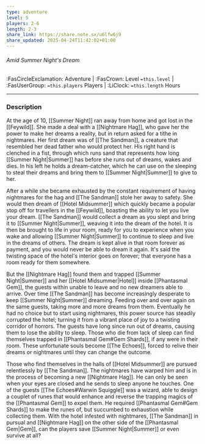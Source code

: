 ```yaml
---
type: adventure
level: 5
players: 2-6
length: 2-3
share_link: https://share.note.sx/u6lfw6j9
share_updated: 2025-04-24T11:42:02+01:00
---
```

###### Amid Summer Night's Dream
<span class="sub2"> :FasCircleExclamation: Adventure | :FasCrown: Level `=this.level` |  :FasUserGroup: `=this.players` Players | :LiClock: `=this.length` Hours </span>

---

### Description
At the age of 10, [[Summer Night]] ran away from home and got lost in the [[Feywild]]. She made a deal with a [[Nightmare Hag]], who gave her the power to make her dreams a reality, but in return asked for a tithe in nightmares. Her first dream was of [[The Sandman]], a creature that resembled her dead father who would protect her. His right hand is clenched in a fist, through which runs sand that represents how long [[Summer Night|Summer]] has before she runs out of dreams, wakes and dies. In his left he holds a dream-catcher, which he can use on the sleeping to steal their dreams and bring them to [[Summer Night|Summer]] to give to her. 

After a while she became exhausted by the constant requirement of having nightmares for the hag and [[The Sandman]] stole her away to safety. She would then dream of [[Hotel Midsummer]] which quickly became a popular stop off for travellers in the [[Feywild]], boasting the ability to let you live your dream. [[The Sandman]] would collect a dream as you slept and bring it to [[Summer Night|Summer]], weaving it into the dream of the hotel. It is then be brought to life in your room, ready for you to experience when you wake and allowing [[Summer Night|Summer]] to continue to sleep and live in the dreams of others. The dream is kept alive in that room forever as payment, and you would never be able to dream it again. It's said the twisting space of the hotel's interior goes on forever; that everyone has a room ready for them somewhere.

But the [[Nightmare Hag]] found them and trapped [[Summer Night|Summer]] and her [[Hotel Midsummer|Hotel]] inside [[Phantasmal Gem]], the guests within unable to leave and no new dreamers able to arrive. Over time [[The Sandman]] has become increasingly desperate to keep [[Summer Night|Summer]] dreaming. Feeding over and over again on the same guests, taking more and more dreams from them. Eventually he had no choice but to start using nightmares, this power source has steadily corrupted the hotel; turning it from a vibrant place of joy to a twisting corridor of horrors. The guests have long since run out of dreams, causing them to lose the ability to sleep. Those who die from lack of sleep can find themselves trapped in [[Phantasmal Gem#Gem Shards]], if any were in their room. These unfortunate souls become [[The Echoes]], forced to relive their dreams or nightmares until they can change the outcome.

Those who find themselves in the halls of [[Hotel Midsummer]] are pursued relentlessly by [[The Sandman]]. The nightmares have warped him and is in the process of becoming a new [[Nightmare Hag]]. He can only be seen when your eyes are closed and he sends to sleep anyone he touches. One of the guests [[The Echoes#Warwin Squiggle]] was a wizard, able to design a couplet of runes that would enhance and reverse the trapping magics of the [[Phantasmal Gem]] to expel them. He required [[Phantasmal Gem#Gem Shards]] to make the runes of, but succumbed to exhaustion while collecting them. With the hotel infested with nightmares, [[The Sandman]] in pursual and [[Nightmare Hag]] on the other side of the [[Phantasmal Gem|Gem]], can the players save [[Summer Night|Summer]] or even survive at all?

